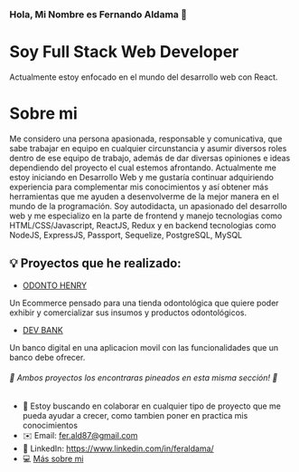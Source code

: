 ### Hola, Mi Nombre es Fernando Aldama 👋

# Soy Full Stack Web Developer

Actualmente estoy enfocado en el mundo del desarrollo web con React.

# Sobre mi

Me considero una persona apasionada, responsable y comunicativa, que sabe trabajar en equipo en cualquier circunstancia y asumir diversos roles dentro de ese equipo de trabajo, además de dar diversas opiniones e ideas dependiendo del proyecto el cual estemos afrontando.
Actualmente me estoy iniciando en Desarrollo Web y me gustaría
continuar adquiriendo experiencia para complementar mis conocimientos
y así obtener más herramientas que me ayuden a desenvolverme de la
mejor manera en el mundo de la programación.
Soy autodidacta, un apasionado del desarrollo web y me especializo en
la parte de frontend y manejo tecnologias como
HTML/CSS/Javascript, ReactJS, Redux
y en backend tecnologias como
NodeJS, ExpressJS, Passport, Sequelize, PostgreSQL, MySQL

## 💡 Proyectos que he realizado:

- [ODONTO HENRY](https://github.com/feraldama/ecommerce)

Un Ecommerce pensado para una tienda odontológica que quiere poder exhibir y comercializar sus insumos y productos odontológicos.

- [DEV BANK](https://github.com/feraldama/henryBank)

Un banco digital en una aplicacion movil con las funcionalidades que un banco debe ofrecer.

###### 📌 Ambos proyectos los encontraras pineados en esta misma sección! 📌

- 🔎 Estoy buscando en colaborar en cualquier tipo de proyecto que me pueda ayudar a crecer, como tambien poner en practica mis conocimientos
- ✉️ Email: fer.ald87@gmail.com
- 🔗 LinkedIn: https://www.linkedin.com/in/feraldama/
- 💻 [Más sobre mi](https://www.tecnovate.com.py/FerAldama)
